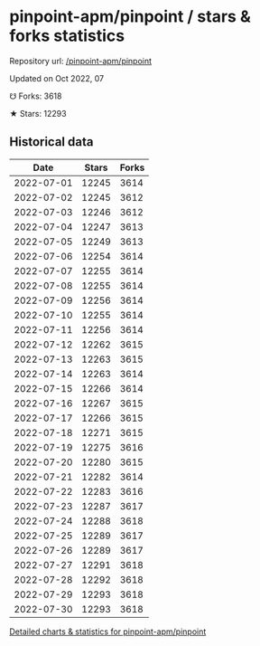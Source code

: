 # pinpoint-apm/pinpoint / stars & forks statistics

Repository url: [/pinpoint-apm/pinpoint](https://github.com/pinpoint-apm/pinpoint)

Updated on Oct 2022, 07

☋ Forks: 3618

★ Stars: 12293

## Historical data
| Date | Stars | Forks |
|------|-------|-------|
| 2022-07-01 | 12245 | 3614 | 
| 2022-07-02 | 12245 | 3612 | 
| 2022-07-03 | 12246 | 3612 | 
| 2022-07-04 | 12247 | 3613 | 
| 2022-07-05 | 12249 | 3613 | 
| 2022-07-06 | 12254 | 3614 | 
| 2022-07-07 | 12255 | 3614 | 
| 2022-07-08 | 12255 | 3614 | 
| 2022-07-09 | 12256 | 3614 | 
| 2022-07-10 | 12255 | 3614 | 
| 2022-07-11 | 12256 | 3614 | 
| 2022-07-12 | 12262 | 3615 | 
| 2022-07-13 | 12263 | 3615 | 
| 2022-07-14 | 12263 | 3614 | 
| 2022-07-15 | 12266 | 3614 | 
| 2022-07-16 | 12267 | 3615 | 
| 2022-07-17 | 12266 | 3615 | 
| 2022-07-18 | 12271 | 3615 | 
| 2022-07-19 | 12275 | 3616 | 
| 2022-07-20 | 12280 | 3615 | 
| 2022-07-21 | 12282 | 3614 | 
| 2022-07-22 | 12283 | 3616 | 
| 2022-07-23 | 12287 | 3617 | 
| 2022-07-24 | 12288 | 3618 | 
| 2022-07-25 | 12289 | 3617 | 
| 2022-07-26 | 12289 | 3617 | 
| 2022-07-27 | 12291 | 3618 | 
| 2022-07-28 | 12292 | 3618 | 
| 2022-07-29 | 12293 | 3618 | 
| 2022-07-30 | 12293 | 3618 | 


[Detailed charts & statistics for pinpoint-apm/pinpoint](https://reviewgithub.com/rep/pinpoint-apm/pinpoint)

